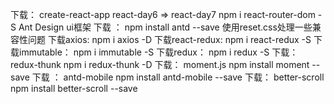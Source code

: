 下载：
    create-react-app react-day6  => react-day7
    npm i react-router-dom -S
Ant Design  ui框架
    下载 ： npm install antd --save
使用reset.css处理一些兼容性问题
下载axios:
    npm i axios -D
下载react-redux:
    npm i react-redux -S
下载immutable：
    npm i immutable -S 
下载redux：
    npm i redux -S
下载：redux-thunk
    npm i redux-thunk -D
下载： moment.js
npm install moment --save
下载 ： antd-mobile
npm install antd-mobile --save
下载： better-scroll
npm install better-scroll --save